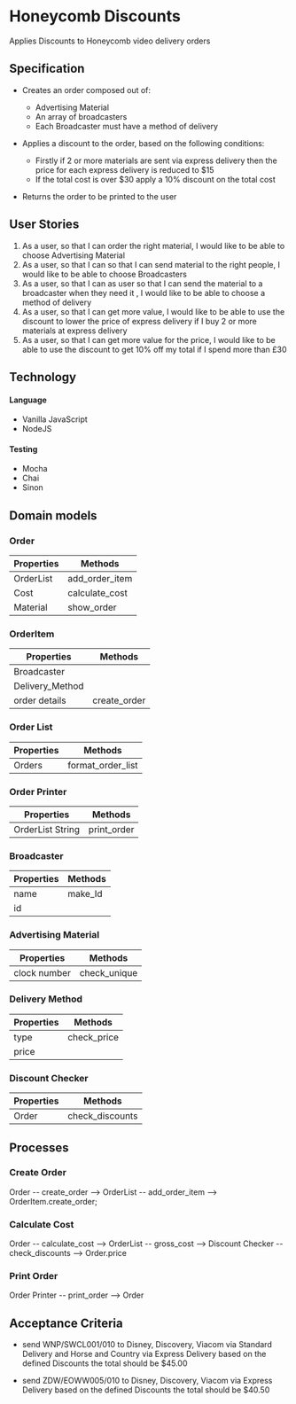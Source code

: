 # Honeycomb Discounts
Applies Discounts to Honeycomb video delivery orders

## Specification
* Creates an order composed out of:
  * Advertising Material
  * An array of broadcasters
  * Each Broadcaster must have a method of delivery

* Applies a discount to the order, based on the following conditions:
  * Firstly if 2 or more materials are sent via express delivery then the price for each express delivery is reduced to $15
  * If the total cost is over $30 apply a 10% discount on the total cost

* Returns the order to be printed to the user

## User Stories

1. As a user, so that I can order the right material, I would like to be able to choose Advertising Material
2. As a user, so that I can so that I can send material to the right people, I would like to be able to choose Broadcasters
3. As a user, so that I can as user so that I can send the material to a broadcaster when they need it , I would like to be able to choose a method of delivery
4. As a user, so that I can get more value, I would like to be able to use the discount to lower the price of express delivery if I buy 2 or more materials at express delivery
5. As a user, so that I can get more value for the price, I would like to be able to use the discount to get 10% off my total if I spend more than £30

## Technology

#### Language
* Vanilla JavaScript
* NodeJS

#### Testing
* Mocha
* Chai
* Sinon
## Domain models

### Order

|Properties|Methods|
|----------|-------|
|OrderList|add_order_item|
|Cost|calculate_cost|
|Material|show_order|

### OrderItem

|Properties| Methods|
|----------|--------|
|Broadcaster||
|Delivery_Method||
|order details|create_order|

### Order List

|Properties|Methods|
|----------|-------|
|Orders|format_order_list|


### Order Printer

|Properties|Methods|
|----------|-------|
|OrderList String|print_order|

### Broadcaster
|Properties|Methods|
|----------|-------|
| name|make_Id|
| id||

### Advertising Material
|Properties|Methods|
|----------|-------|
|clock number|check_unique|

### Delivery Method
|Properties|Methods|
|----------|-------|
|type|check_price|
|price||

### Discount Checker
|Properties|Methods|
|----------|-------|
|Order|check_discounts|

## Processes

### Create Order
Order -- create_order --> OrderList -- add_order_item --> OrderItem.create_order;

### Calculate Cost
Order -- calculate_cost --> OrderList -- gross_cost --> Discount Checker -- check_discounts --> Order.price

### Print Order
Order Printer -- print_order --> Order

## Acceptance Criteria
* send WNP/SWCL001/010 to Disney, Discovery, Viacom via Standard Delivery and Horse and Country via Express Delivery based on the defined Discounts the total should be $45.00

* send ZDW/EOWW005/010 to Disney, Discovery, Viacom via Express Delivery based on the defined Discounts the total should be $40.50
